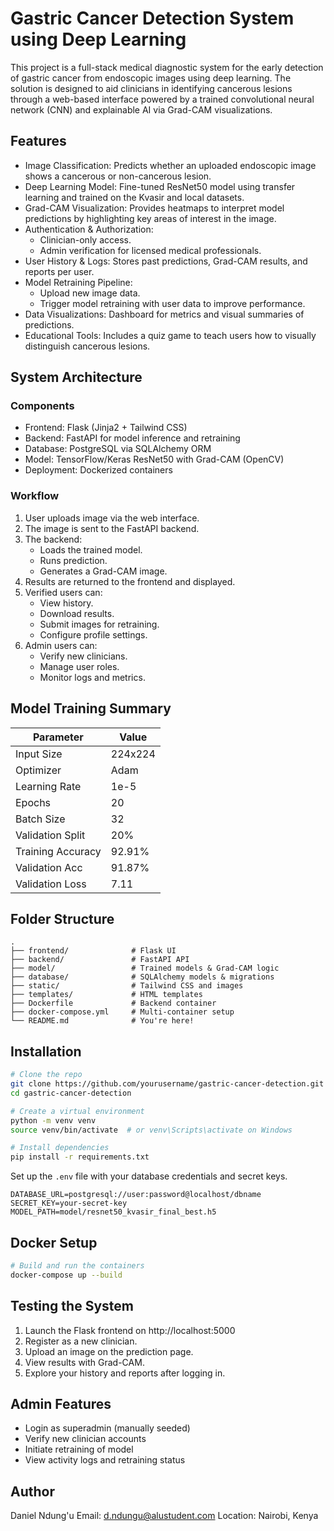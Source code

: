 # Gastric Cancer Detection System using Deep Learning

This project is a full-stack medical diagnostic system for the early detection of gastric cancer from endoscopic images using deep learning. The solution is designed to aid clinicians in identifying cancerous lesions through a web-based interface powered by a trained convolutional neural network (CNN) and explainable AI via Grad-CAM visualizations.

## Features

- Image Classification: Predicts whether an uploaded endoscopic image shows a cancerous or non-cancerous lesion.
- Deep Learning Model: Fine-tuned ResNet50 model using transfer learning and trained on the Kvasir and local datasets.
- Grad-CAM Visualization: Provides heatmaps to interpret model predictions by highlighting key areas of interest in the image.
- Authentication & Authorization:
  - Clinician-only access.
  - Admin verification for licensed medical professionals.
- User History & Logs: Stores past predictions, Grad-CAM results, and reports per user.
- Model Retraining Pipeline:
  - Upload new image data.
  - Trigger model retraining with user data to improve performance.
- Data Visualizations: Dashboard for metrics and visual summaries of predictions.
- Educational Tools: Includes a quiz game to teach users how to visually distinguish cancerous lesions.

## System Architecture

### Components

- Frontend: Flask (Jinja2 + Tailwind CSS)
- Backend: FastAPI for model inference and retraining
- Database: PostgreSQL via SQLAlchemy ORM
- Model: TensorFlow/Keras ResNet50 with Grad-CAM (OpenCV)
- Deployment: Dockerized containers

### Workflow

1. User uploads image via the web interface.
2. The image is sent to the FastAPI backend.
3. The backend:
   - Loads the trained model.
   - Runs prediction.
   - Generates a Grad-CAM image.
4. Results are returned to the frontend and displayed.
5. Verified users can:
   - View history.
   - Download results.
   - Submit images for retraining.
   - Configure profile settings.
6. Admin users can:
   - Verify new clinicians.
   - Manage user roles.
   - Monitor logs and metrics.

## Model Training Summary

| Parameter         | Value               |
|------------------|---------------------|
| Input Size       | 224x224             |
| Optimizer        | Adam                |
| Learning Rate    | 1e-5                |
| Epochs           | 20                  |
| Batch Size       | 32                  |
| Validation Split | 20%                 |
| Training Accuracy| 92.91%              |
| Validation Acc   | 91.87%              |
| Validation Loss  | 7.11                |

## Folder Structure

```
.
├── frontend/              # Flask UI
├── backend/               # FastAPI API
├── model/                 # Trained models & Grad-CAM logic
├── database/              # SQLAlchemy models & migrations
├── static/                # Tailwind CSS and images
├── templates/             # HTML templates
├── Dockerfile             # Backend container
├── docker-compose.yml     # Multi-container setup
└── README.md              # You're here!
```

## Installation

```bash
# Clone the repo
git clone https://github.com/yourusername/gastric-cancer-detection.git
cd gastric-cancer-detection

# Create a virtual environment
python -m venv venv
source venv/bin/activate  # or venv\Scripts\activate on Windows

# Install dependencies
pip install -r requirements.txt
```

Set up the `.env` file with your database credentials and secret keys.

```env
DATABASE_URL=postgresql://user:password@localhost/dbname
SECRET_KEY=your-secret-key
MODEL_PATH=model/resnet50_kvasir_final_best.h5
```

## Docker Setup

```bash
# Build and run the containers
docker-compose up --build
```

## Testing the System

1. Launch the Flask frontend on http://localhost:5000
2. Register as a new clinician.
3. Upload an image on the prediction page.
4. View results with Grad-CAM.
5. Explore your history and reports after logging in.

## Admin Features

- Login as superadmin (manually seeded)
- Verify new clinician accounts
- Initiate retraining of model
- View activity logs and retraining status

## Author

Daniel Ndung'u 
Email: d.ndungu@alustudent.com
Location: Nairobi, Kenya
